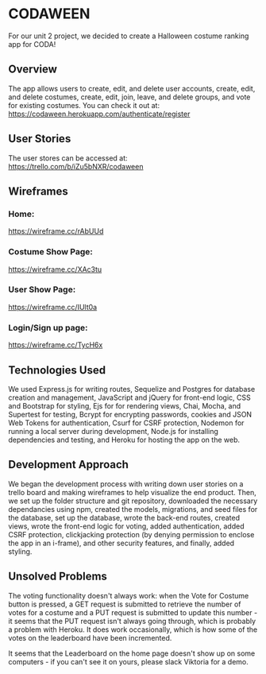 # CODAWEEN

For our unit 2 project, we decided to create a Halloween costume ranking app for CODA!

## Overview

The app allows users to create, edit, and delete user accounts, create, edit, and delete costumes, create, edit, join, leave, and delete groups, and vote for existing costumes. You can check it out at: https://codaween.herokuapp.com/authenticate/register

## User Stories

The user stores can be accessed at: https://trello.com/b/iZu5bNXR/codaween

## Wireframes 

### Home: 

https://wireframe.cc/rAbUUd

### Costume Show Page: 

https://wireframe.cc/XAc3tu

### User Show Page: 

https://wireframe.cc/IUlt0a

### Login/Sign up page: 

https://wireframe.cc/TycH6x

## Technologies Used

We used Express.js for writing routes, Sequelize and Postgres for database creation and management, JavaScript and jQuery for front-end logic, CSS and Bootstrap for styling, Ejs for for rendering views, Chai, Mocha, and Supertest for testing, Bcrypt for encrypting passwords, cookies and JSON Web Tokens for authentication, Csurf for CSRF protection, Nodemon for running a local server during development, Node.js for installing dependencies and testing, and Heroku for hosting the app on the web. 

## Development Approach

We began the development process with writing down user stories on a trello board and making wireframes to help visualize the end product. Then, we set up the folder structure and git repository, downloaded the necessary dependancies using npm, created the models, migrations, and seed files for the database, set up the database, wrote the back-end routes, created views, wrote the front-end logic for voting, added authentication, added CSRF protection, clickjacking protection (by denying permission to enclose the app in an i-frame), and other security features, and finally, added styling. 

## Unsolved Problems

The voting functionality doesn't always work: when the Vote for Costume button is pressed, a GET request is submitted to retrieve the number of votes for a costume and a PUT request is submitted to update this number - it seems that the PUT request isn't always going through, which is probably a problem with Heroku. It does work occasionally, which is how some of the votes on the leaderboard have been incremented. 
  
It seems that the Leaderboard on the home page doesn't show up on some computers - if you can't see it on yours, please slack Viktoria for a demo. 

